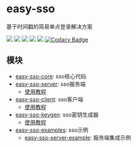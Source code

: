 # easy-sso

基于时间戳的简易单点登录解决方案

![](https://img.shields.io/badge/springframework-4.3.15.RELEASE-brightgreen)
![](https://img.shields.io/badge/jdk-1.8%2B-brightgreen)
![](https://img.shields.io/badge/commons--lang3-3.7-brightgreen)
![](https://img.shields.io/badge/commons--codec-1.12-brightgreen)
![](https://img.shields.io/badge/toolkit-1.0.1-brightgreen)
[![Codacy Badge](https://api.codacy.com/project/badge/Grade/52e5d33a96cb4ee49c291df91f895bd5)](https://www.codacy.com/manual/otary/easy-sso?utm_source=github.com&amp;utm_medium=referral&amp;utm_content=otary/easy-sso&amp;utm_campaign=Badge_Grade)



## 模块

- [easy-sso-core](easy-sso-core): sso核心代码
- [easy-sso-server](easy-sso-server): sso服务端
  - [使用教程](./easy-sso-server/README.md) 
- [easy-sso-client](easy-sso-client): sso客户端
  - [使用教程](./easy-sso-client/README.md) 
- [easy-sso-keygen](easy-sso-keygen): sso密钥生成器
  - [使用教程](./easy-sso-keygen/README.md)
- [easy-sso-examples](easy-sso-examples): sso示例
  - [easy-sso-server-example](./easy-sso-examples/easy-sso-server-examples): 服务端集成示例